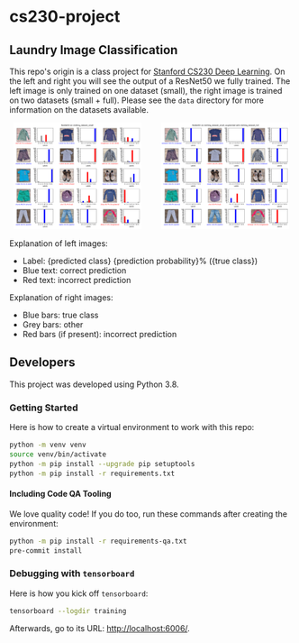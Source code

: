 # cs230-project

## Laundry Image Classification

This repo's origin is a class project for [Stanford CS230 Deep Learning][1].
On the left and right you will see the output of a ResNet50 we fully trained.
The left image is only trained on one dataset (small),
the right image is trained on two datasets (small + full).
Please see the `data` directory for more information on the datasets available.

<p align="center">
  <img alt="ResNet50 trained on clothing_dataset_small" src="data/home_dataset/resnet50diy_small.png" width="45%">
&nbsp; &nbsp; &nbsp; &nbsp;
  <img alt="ResNet50 trained on a merged clothing_dataset_small and clothing_dataset_full" src="data/home_dataset/resnet50diy_merged.png" width="45%">
</p>

Explanation of left images:

- Label: {predicted class} {prediction probability}% ({true class})
- Blue text: correct prediction
- Red text: incorrect prediction

Explanation of right images:

- Blue bars: true class
- Grey bars: other
- Red bars (if present): incorrect prediction

## Developers

This project was developed using Python 3.8.

### Getting Started

Here is how to create a virtual environment to work with this repo:

```bash
python -m venv venv
source venv/bin/activate
python -m pip install --upgrade pip setuptools
python -m pip install -r requirements.txt
```

#### Including Code QA Tooling

We love quality code!  If you do too,
run these commands after creating the environment:

```bash
python -m pip install -r requirements-qa.txt
pre-commit install
```

### Debugging with `tensorboard`

Here is how you kick off `tensorboard`:

```bash
tensorboard --logdir training
```

Afterwards, go to its URL: [http://localhost:6006/](http://localhost:6006/).

[1]: https://cs230.stanford.edu/
